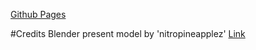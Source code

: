 [Github Pages](https://gdmgent-2122-xr.github.io/diorama-DanteWeverbergh)

#Credits
Blender present model by 'nitropineapplez'
[Link](https://free3d.com/3d-model/low-poly-present-38406.html)
